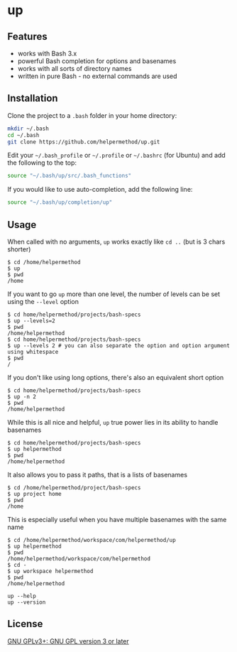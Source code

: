# up

## Features

* works with Bash 3.x
* powerful Bash completion for options and basenames
* works with all sorts of directory names
* written in pure Bash - no external commands are used

## Installation

Clone the project to a `.bash` folder in your home directory:

```bash
mkdir ~/.bash
cd ~/.bash
git clone https://github.com/helpermethod/up.git
```

Edit your `~/.bash_profile` or `~/.profile` or `~/.bashrc` (for Ubuntu) and add the following to the top:

```bash
source "~/.bash/up/src/.bash_functions"
```

If you would like to use auto-completion, add the following line:

```bash
source "~/.bash/up/completion/up"
```

## Usage

When called with no arguments, `up` works exactly like `cd ..` (but is 3 chars shorter)

    $ cd /home/helpermethod
    $ up
    $ pwd
    /home

If you want to go `up` more than one level, the number of levels can be set using the `--level` option

    $ cd home/helpermethod/projects/bash-specs
    $ up --levels=2
    $ pwd
    /home/helpermethod
    $ cd home/helpermethod/projects/bash-specs
    $ up --levels 2 # you can also separate the option and option argument using whitespace
    $ pwd
    /

If you don't like using long options, there's also an equivalent short option

    $ cd home/helpermethod/projects/bash-specs
    $ up -n 2
    $ pwd
    /home/helpermethod

While this is all nice and helpful, `up` true power lies in its ability to handle basenames

    $ cd home/helpermethod/projects/bash-specs
    $ up helpermethod
    $ pwd
    /home/helpermethod

It also allows you to pass it paths, that is a lists of basenames

    $ cd /home/helpermethod/project/bash-specs
    $ up project home
    $ pwd
    /home

This is especially useful when you have multiple basenames with the same name

    $ cd /home/helpermethod/workspace/com/helpermethod/up
    $ up helpermethod
    $ pwd
    /home/helpermethod/workspace/com/helpermethod
    $ cd -
    $ up workspace helpermethod
    $ pwd
    /home/helpermethod

    up --help
    up --version

## License

[GNU GPLv3+: GNU GPL version 3 or later](http://www.gnu.org/licenses/gpl.html)
